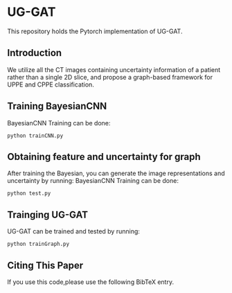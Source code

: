 # UG-GAT
This repository holds the Pytorch implementation of UG-GAT. 

## Introduction
We utilize all the CT images containing uncertainty information of a patient rather than a single 2D slice, and propose a graph-based framework for UPPE and CPPE classification.

## Training BayesianCNN
BayesianCNN Training  can be done:
```
python trainCNN.py
```
## Obtaining feature and uncertainty for graph
After training the Bayesian, you can generate the image representations and uncertainty by running:
BayesianCNN Training  can be done:
```
python test.py
```
## Trainging UG-GAT
UG-GAT can be trained and tested by running:
```
python trainGraph.py
```

## Citing This Paper
<span id="jump">
If you use this code,please use the following BibTeX entry.

